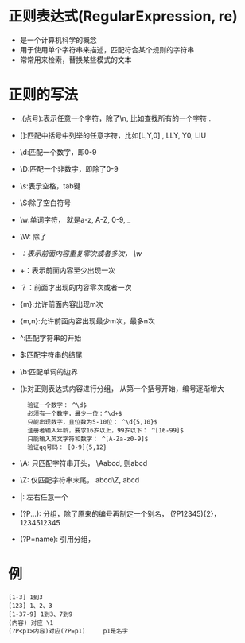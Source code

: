 # 正则表达式(RegularExpression, re)
- 是一个计算机科学的概念
- 用于使用单个字符串来描述，匹配符合某个规则的字符串
- 常常用来检索，替换某些模式的文本

# 正则的写法
- .(点号):表示任意一个字符，除了\n, 比如查找所有的一个字符 \.

- []:匹配中括号中列举的任意字符，比如[L,Y,0] , LLY, Y0, LIU

- \d:匹配一个数字，即0-9

- \D:匹配一个非数字，即除了0-9

- \s:表示空格，tab键

- \S:除了空白符号

- \w:单词字符， 就是a-z, A-Z, 0-9, _

- \W: 除了

- *：表示前面内容重复零次或者多次， \w*

- +：表示前面内容至少出现一次

- ？：前面才出现的内容零次或者一次

- {m}:允许前面内容出现m次

- {m,n}:允许前面内容出现最少m次，最多n次

- ^:匹配字符串的开始

- $:匹配字符串的结尾

- \b:匹配单词的边界

- ():对正则表达式内容进行分组， 从第一个括号开始，编号逐渐增大

    
        验证一个数字： ^\d$
        必须有一个数字，最少一位：^\d+$
        只能出现数字，且位数为5-10位： ^\d{5,10}$
        注册者输入年龄，要求16岁以上，99岁以下： ^[16-99]$
        只能输入英文字符和数字： ^[A-Za-z0-9]$
        验证qq号码： [0-9]{5,12}
        
- \A: 只匹配字符串开头， \Aabcd, 则abcd

- \Z: 仅匹配字符串末尾， abcd\Z, abcd

- |: 左右任意一个

- (?P<name>...): 分组，除了原来的编号再制定一个别名， (?P<id>12345){2}， 1234512345

- (?P=name): 引用分组， 


# 例
    [1-3] 1到3
    [123] 1、2、3
    [1-37-9] 1到3、7到9
    (内容) 对应 \1
    (?P<p1>内容)对应(?P=p1)     p1是名字